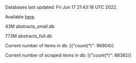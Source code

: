 Databases last updated: Fri Jun 17 21:43:18 UTC 2022. 

Available [here](https://github.com/cbeauhilton/ash-db/releases).


43M	abstracts_small.db

773M	abstracts_full.db

Current number of items in db:
[{"count(*)": 96904}]

Current number of scraped items in db:
[{"count(*)": 88382}]
